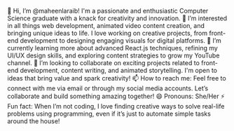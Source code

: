👋 Hi, I’m @maheenlaraib! I'm a passionate and enthusiastic Computer Science graduate with a knack for creativity and innovation.
👀 I’m interested in all things web development, animated video content creation, and bringing unique ideas to life. I love working on creative projects, from front-end development to designing engaging visuals for digital platforms.
🌱 I’m currently learning more about advanced React.js techniques, refining my UI/UX design skills, and exploring content strategies to grow my YouTube channel.
💞️ I’m looking to collaborate on exciting projects related to front-end development, content writing, and animated storytelling. I'm open to ideas that bring value and spark creativity!
📫 How to reach me: Feel free to connect with me via email or through my social media accounts. Let’s collaborate and build something amazing together!
😄 Pronouns: She/Her
⚡ Fun fact: When I’m not coding, I love finding creative ways to solve real-life problems using programming, even if it’s just to automate simple tasks around the house!
<!---
maheenlaraib/maheenlaraib is a ✨ special ✨ repository because its `README.md` (this file) appears on your GitHub profile.
You can click the Preview link to take a look at your changes.
--->
